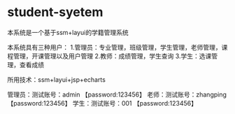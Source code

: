 # student-syetem
本系统是一个基于ssm+layui的学籍管理系统

本系统具有三种用户：
1.管理员：专业管理，班级管理，学生管理，老师管理，课程管理，开课管理以及用户管理
2.教师：成绩管理，学生查询
3.学生：选课管理，查看成绩

所用技术：ssm+layui+jsp+echarts

管理员：测试账号：admin 【password:123456】
老师：测试账号：zhangping 【password:123456】
学生：测试账号：001 【password:123456】
